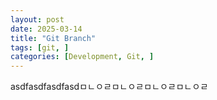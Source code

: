 ```yaml
---
layout: post
date: 2025-03-14
title: "Git Branch"
tags: [git, ]
categories: [Development, Git, ]
---
```


asdfasdfasdfasdㅁㄴㅇㄹㅁㄴㅇㄹㅁㄴㅇㄹㅁㄴㅇㄹ

